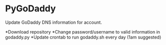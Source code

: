 # PyGoDaddy
Update GoDaddy DNS information for account.


*Download repository
*Change password/username to valid information in godaddy.py
*Update crontab to run godaddy.sh every day (1am suggested)
